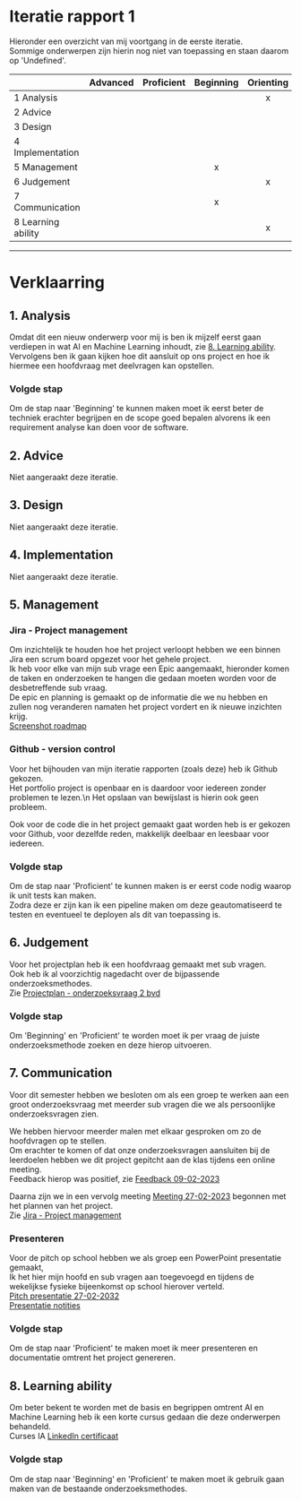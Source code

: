 # Iteratie rapport 1

Hieronder een overzicht van mij voortgang in de eerste iteratie.\
Sommige onderwerpen zijn hierin nog niet van toepassing en staan daarom op 'Undefined'.

|                    | Advanced | Proficient | Beginning | Orienting | Undefined |
|--------------------|:--------:|:----------:|:---------:|:---------:|:---------:|
| 1 Analysis         |          |            |           |     x     |           |
| 2 Advice           |          |            |           |           |     x     |
| 3 Design           |          |            |           |           |     x     |
| 4 Implementation   |          |            |           |           |     x     |
| 5 Management       |          |            |     x     |           |     x     |
| 6 Judgement        |          |            |           |      x    |           |
| 7 Communication    |          |            |     x     |           |           |
| 8 Learning ability |          |            |           |      x    |           |

---
# Verklaarring

## 1. Analysis
Omdat dit een nieuw onderwerp voor mij is ben ik mijzelf eerst gaan verdiepen in wat AI en Machine Learning inhoudt, zie [8.  Learning ability](#8-learning-ability).\
Vervolgens ben ik gaan kijken hoe dit aansluit op ons project en hoe ik hiermee een hoofdvraag met deelvragen kan opstellen. 

### Volgde stap
Om de stap naar 'Beginning' te kunnen maken moet ik eerst beter de techniek erachter begrijpen en de scope goed bepalen alvorens ik een requirement analyse kan doen voor de software.

## 2. Advice
Niet aangeraakt deze iteratie.

## 3. Design
Niet aangeraakt deze iteratie.

## 4. Implementation
Niet aangeraakt deze iteratie.

## 5. Management

### Jira - Project management
Om inzichtelijk te houden hoe het project verloopt hebben we een binnen Jira een scrum board opgezet voor het gehele project.\
Ik heb voor elke van mijn sub vrage een Epic aangemaakt, hieronder komen de taken en onderzoeken te hangen die gedaan moeten worden voor de desbetreffende sub vraag.\
De epic en planning is gemaakt op de informatie die we nu hebben en zullen nog veranderen namaten het project vordert en ik nieuwe inzichten krijg.\
[Screenshot roadmap](../Bestanden/jira_epic_28-02.png)

### Github - version control 
Voor het bijhouden van mijn iteratie rapporten (zoals deze) heb ik Github gekozen.\
Het portfolio project is openbaar en is daardoor voor iedereen zonder problemen te lezen.\n 
Het opslaan van bewijslast is hierin ook geen probleem.

Ook voor de code die in het project gemaakt gaat worden heb is er gekozen voor Github, voor dezelfde reden, makkelijk deelbaar en leesbaar voor iedereen.

### Volgde stap
Om de stap naar 'Proficient' te kunnen maken is er eerst code nodig waarop ik unit tests kan maken.\
Zodra deze er zijn kan ik een pipeline maken om deze geautomatiseerd te testen en eventueel te deployen als dit van toepassing is.

## 6. Judgement

Voor het projectplan heb ik een hoofdvraag gemaakt met sub vragen.\
Ook heb ik al voorzichtig nagedacht over de bijpassende onderzoeksmethodes.\
Zie [Projectplan - onderzoeksvraag 2 bvd](https://github.com/S7HaMachineLearning/documentation#onderzoeksvraag-2-bvd)

### Volgde stap
Om 'Beginning' en 'Proficient' te worden moet ik per vraag de juiste onderzoeksmethode zoeken en deze hierop uitvoeren.

## 7. Communication

Voor dit semester hebben we besloten om als een groep te werken aan een groot onderzoeksvraag met meerder sub vragen die we als persoonlijke onderzoeksvragen zien.

We hebben hiervoor meerder malen met elkaar gesproken om zo de hoofdvragen op te stellen.\
Om erachter te komen of dat onze onderzoeksvragen aansluiten bij de leerdoelen hebben we dit project gepitcht aan de klas tijdens een online meeting. \
Feedback hierop was positief, zie [Feedback 09-02-2023](../Proces/Feedback.md#09-02-2023)

Daarna zijn we in een vervolg meeting [Meeting 27-02-2023](../Proces/Meetings.md#27-02-2023) begonnen met het plannen van het project. \
Zie [Jira - Project management](#jira---project-management)

### Presenteren  

Voor de pitch op school hebben we als groep een PowerPoint presentatie gemaakt,\
Ik het hier mijn hoofd en sub vragen aan toegevoegd en tijdens de wekelijkse fysieke bijeenkomst op school hierover verteld.\
[Pitch presentatie 27-02-2032](../Bestanden/presentatie_1_pitch.pdf) \
[Presentatie notities](../Proces/Meetings.md#op-locatie-27-02-2023)

### Volgde stap
Om de stap naar 'Proficient' te maken moet ik meer presenteren en documentatie omtrent het project genereren.

## 8. Learning ability

Om beter bekent te worden met de basis en begrippen omtrent AI en Machine Learning heb ik een korte cursus gedaan die deze onderwerpen behandeld.\
Curses IA [LinkedIn certificaat](../Bestanden/CertificateOfCompletion_ML_BVD.pdf)

### Volgde stap
Om de stap naar 'Beginning' en 'Proficient' te maken moet ik gebruik gaan maken van de bestaande onderzoeksmethodes.


